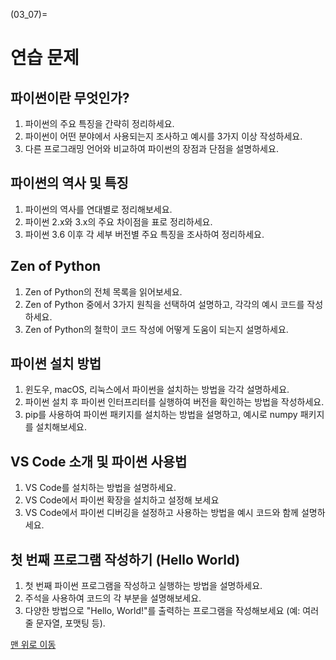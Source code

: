 (03_07)=
# 연습 문제

## 파이썬이란 무엇인가?
1. 파이썬의 주요 특징을 간략히 정리하세요.
2. 파이썬이 어떤 분야에서 사용되는지 조사하고 예시를 3가지 이상 작성하세요.
3. 다른 프로그래밍 언어와 비교하여 파이썬의 장점과 단점을 설명하세요.

## 파이썬의 역사 및 특징
1. 파이썬의 역사를 연대별로 정리해보세요.
2. 파이썬 2.x와 3.x의 주요 차이점을 표로 정리하세요.
3. 파이썬 3.6 이후 각 세부 버전별 주요 특징을 조사하여 정리하세요.

## Zen of Python
1. Zen of Python의 전체 목록을 읽어보세요.
2. Zen of Python 중에서 3가지 원칙을 선택하여 설명하고, 각각의 예시 코드를 작성하세요.
3. Zen of Python의 철학이 코드 작성에 어떻게 도움이 되는지 설명하세요.

## 파이썬 설치 방법
1. 윈도우, macOS, 리눅스에서 파이썬을 설치하는 방법을 각각 설명하세요.
2. 파이썬 설치 후 파이썬 인터프리터를 실행하여 버전을 확인하는 방법을 작성하세요.
3. pip를 사용하여 파이썬 패키지를 설치하는 방법을 설명하고, 예시로 numpy 패키지를 설치해보세요.

## VS Code 소개 및 파이썬 사용법
1. VS Code를 설치하는 방법을 설명하세요.
2. VS Code에서 파이썬 확장을 설치하고 설정해 보세요
3. VS Code에서 파이썬 디버깅을 설정하고 사용하는 방법을 예시 코드와 함께 설명하세요.

## 첫 번째 프로그램 작성하기 (Hello World)
1. 첫 번째 파이썬 프로그램을 작성하고 실행하는 방법을 설명하세요.
2. 주석을 사용하여 코드의 각 부분을 설명해보세요.
3. 다양한 방법으로 "Hello, World!"를 출력하는 프로그램을 작성해보세요 (예: 여러 줄 문자열, 포맷팅 등).


[맨 위로 이동](03_07)